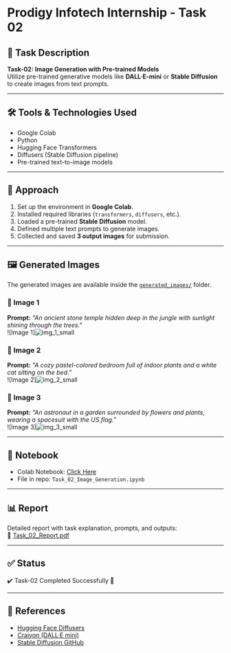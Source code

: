 # Prodigy Infotech Internship - Task 02

## 📌 Task Description
**Task-02: Image Generation with Pre-trained Models**  
Utilize pre-trained generative models like **DALL·E-mini** or **Stable Diffusion** to create images from text prompts.

---

## 🛠 Tools & Technologies Used
- Google Colab  
- Python  
- Hugging Face Transformers  
- Diffusers (Stable Diffusion pipeline)  
- Pre-trained text-to-image models  

---

## 📑 Approach
1. Set up the environment in **Google Colab**.  
2. Installed required libraries (`transformers`, `diffusers`, etc.).  
3. Loaded a pre-trained **Stable Diffusion** model.  
4. Defined multiple text prompts to generate images.  
5. Collected and saved **3 output images** for submission.  

---

## 🖼 Generated Images
The generated images are available inside the [`generated_images/`](generated_images) folder.  

### 🔹 Image 1
**Prompt:** *"An ancient stone temple hidden deep in the jungle with sunlight shining through the trees."*  
![Image 1]![img_1_small](https://github.com/user-attachments/assets/79a82105-68f8-407a-96b1-23cb4e5c8ff4)


### 🔹 Image 2
**Prompt:** *"A cozy pastel-colored bedroom full of indoor plants and a white cat sitting on the bed."*  
![Image 2]![img_2_small](https://github.com/user-attachments/assets/7c96651c-de23-4f51-b4e7-73cffa18cbbd)


### 🔹 Image 3
**Prompt:** *"An astronaut in a garden surrounded by flowers and plants, wearing a spacesuit with the US flag."*  
![Image 3]![img_3_small](https://github.com/user-attachments/assets/72cfcc69-4f1e-4597-aab2-be64a5049a35)


---

## 📓 Notebook
- Colab Notebook: [Click Here](PASTE_YOUR_COLAB_LINK_HERE)  
- File in repo: `Task_02_Image_Generation.ipynb`  

---

## 📊 Report
Detailed report with task explanation, prompts, and outputs:  
📄 [Task_02_Report.pdf](Task_02_Report.pdf)

---

## ✅ Status
✔️ Task-02 Completed Successfully 🎉  

---

## 🔗 References
- [Hugging Face Diffusers](https://huggingface.co/docs/diffusers)  
- [Craiyon (DALL·E mini)](https://www.craiyon.com)  
- [Stable Diffusion GitHub](https://github.com/CompVis/stable-diffusion)  
